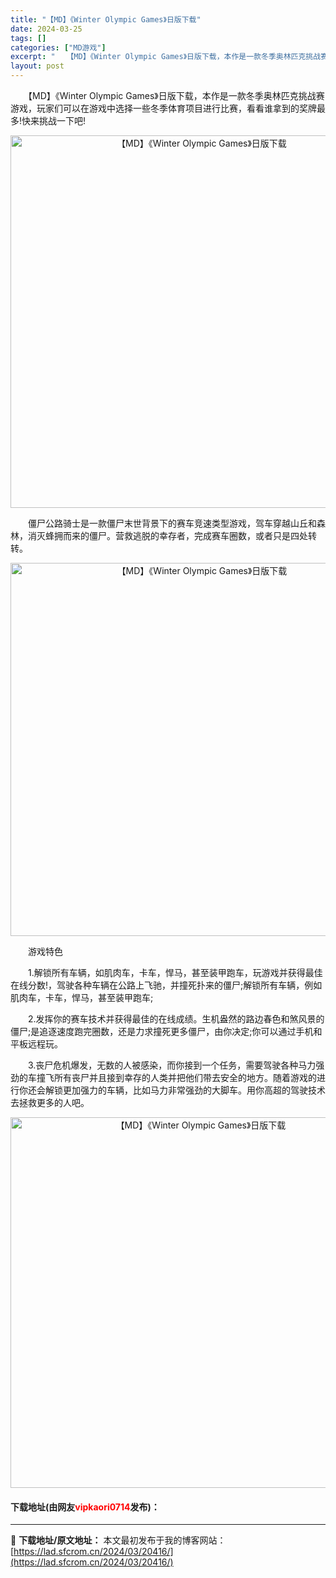 ```yaml
---
title: "【MD】《Winter Olympic Games》日版下载"
date: 2024-03-25
tags: []
categories: ["MD游戏"]
excerpt: "　　【MD】《Winter Olympic Games》日版下载，本作是一款冬季奥林匹克挑战赛游戏，玩家们可以在游戏中选择一些冬季体育项目进行比赛，看看谁拿到的奖牌最多!快来挑战一下吧! 　　僵尸公路骑士是一款僵尸末世背景下的赛车竞速类型游戏，驾车穿越山丘和森林，消灭蜂拥而来的僵尸。营救逃脱的幸存者&hellip;"
layout: post
---
```


 <p>　　【MD】《Winter Olympic Games》日版下载，本作是一款冬季奥林匹克挑战赛游戏，玩家们可以在游戏中选择一些冬季体育项目进行比赛，看看谁拿到的奖牌最多!快来挑战一下吧!</p> <p align="center"><img align="" border="0" src="https://lad.sfcrom.cn/wp-content/uploads/2024/03/20240325_6601162120160.png" width="596" alt="【MD】《Winter Olympic Games》日版下载" /></p> <p>　　僵尸公路骑士是一款僵尸末世背景下的赛车竞速类型游戏，驾车穿越山丘和森林，消灭蜂拥而来的僵尸。营救逃脱的幸存者，完成赛车圈数，或者只是四处转转。</p> <p align="center"><img align="" border="0" src="https://lad.sfcrom.cn/wp-content/uploads/2024/03/20240325_6601162296a5b.png" width="597" alt="【MD】《Winter Olympic Games》日版下载" /></p> <p>　　游戏特色</p> <p>　　1.解锁所有车辆，如肌肉车，卡车，悍马，甚至装甲跑车，玩游戏并获得最佳在线分数!，驾驶各种车辆在公路上飞驰，并撞死扑来的僵尸;解锁所有车辆，例如肌肉车，卡车，悍马，甚至装甲跑车;</p> <p>　　2.发挥你的赛车技术并获得最佳的在线成绩。生机盎然的路边春色和煞风景的僵尸;是追逐速度跑完圈数，还是力求撞死更多僵尸，由你决定;你可以通过手机和平板远程玩。</p> <p>　　3.丧尸危机爆发，无数的人被感染，而你接到一个任务，需要驾驶各种马力强劲的车撞飞所有丧尸并且接到幸存的人类并把他们带去安全的地方。随着游戏的进行你还会解锁更加强力的车辆，比如马力非常强劲的大脚车。用你高超的驾驶技术去拯救更多的人吧。</p> <p align="center"><img align="" border="0" src="https://lad.sfcrom.cn/wp-content/uploads/2024/03/20240325_6601162447863.png" width="593" alt="【MD】《Winter Olympic Games》日版下载" /></p> <p><h4>下载地址(由网友<font color="red">vipkaori0714</font>发布)：</h4></p> 

---
📖 **下载地址/原文地址：** 本文最初发布于我的博客网站：[https://lad.sfcrom.cn/2024/03/20416/](https://lad.sfcrom.cn/2024/03/20416/)
